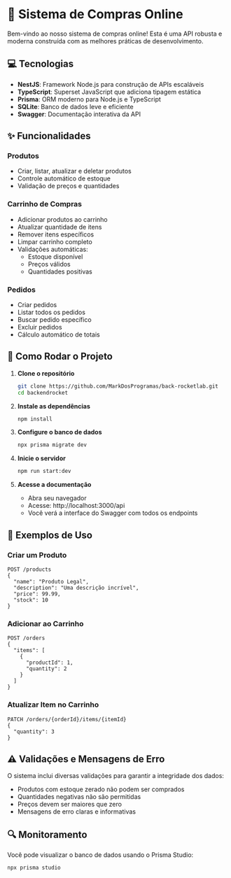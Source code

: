 # 🚀 Sistema de Compras Online

Bem-vindo ao nosso sistema de compras online! Esta é uma API robusta e moderna construída com as melhores práticas de desenvolvimento.

## 💻 Tecnologias

- **NestJS**: Framework Node.js para construção de APIs escaláveis
- **TypeScript**: Superset JavaScript que adiciona tipagem estática
- **Prisma**: ORM moderno para Node.js e TypeScript
- **SQLite**: Banco de dados leve e eficiente
- **Swagger**: Documentação interativa da API

## ✨ Funcionalidades

### Produtos

- Criar, listar, atualizar e deletar produtos
- Controle automático de estoque
- Validação de preços e quantidades

### Carrinho de Compras

- Adicionar produtos ao carrinho
- Atualizar quantidade de itens
- Remover itens específicos
- Limpar carrinho completo
- Validações automáticas:
  - Estoque disponível
  - Preços válidos
  - Quantidades positivas

### Pedidos

- Criar pedidos
- Listar todos os pedidos
- Buscar pedido específico
- Excluir pedidos
- Cálculo automático de totais

## 🚀 Como Rodar o Projeto

1. **Clone o repositório**

   ```bash
   git clone https://github.com/MarkDosProgramas/back-rocketlab.git
   cd backendrocket
   ```

2. **Instale as dependências**

   ```bash
   npm install
   ```

3. **Configure o banco de dados**

   ```bash
   npx prisma migrate dev
   ```

4. **Inicie o servidor**

   ```bash
   npm run start:dev
   ```

5. **Acesse a documentação**
   - Abra seu navegador
   - Acesse: http://localhost:3000/api
   - Você verá a interface do Swagger com todos os endpoints

## 📝 Exemplos de Uso

### Criar um Produto

```http
POST /products
{
  "name": "Produto Legal",
  "description": "Uma descrição incrível",
  "price": 99.99,
  "stock": 10
}
```

### Adicionar ao Carrinho

```http
POST /orders
{
  "items": [
    {
      "productId": 1,
      "quantity": 2
    }
  ]
}
```

### Atualizar Item no Carrinho

```http
PATCH /orders/{orderId}/items/{itemId}
{
  "quantity": 3
}
```

## ⚠️ Validações e Mensagens de Erro

O sistema inclui diversas validações para garantir a integridade dos dados:

- Produtos com estoque zerado não podem ser comprados
- Quantidades negativas não são permitidas
- Preços devem ser maiores que zero
- Mensagens de erro claras e informativas

## 🔍 Monitoramento

Você pode visualizar o banco de dados usando o Prisma Studio:

```bash
npx prisma studio
```
